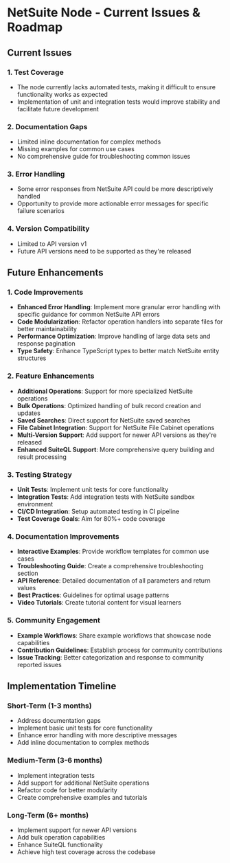 # NetSuite Node - Current Issues & Roadmap

## Current Issues

### 1. Test Coverage
- The node currently lacks automated tests, making it difficult to ensure functionality works as expected
- Implementation of unit and integration tests would improve stability and facilitate future development

### 2. Documentation Gaps
- Limited inline documentation for complex methods
- Missing examples for common use cases
- No comprehensive guide for troubleshooting common issues

### 3. Error Handling
- Some error responses from NetSuite API could be more descriptively handled
- Opportunity to provide more actionable error messages for specific failure scenarios

### 4. Version Compatibility
- Limited to API version v1
- Future API versions need to be supported as they're released

## Future Enhancements

### 1. Code Improvements
- **Enhanced Error Handling**: Implement more granular error handling with specific guidance for common NetSuite API errors
- **Code Modularization**: Refactor operation handlers into separate files for better maintainability
- **Performance Optimization**: Improve handling of large data sets and response pagination
- **Type Safety**: Enhance TypeScript types to better match NetSuite entity structures

### 2. Feature Enhancements
- **Additional Operations**: Support for more specialized NetSuite operations
- **Bulk Operations**: Optimized handling of bulk record creation and updates
- **Saved Searches**: Direct support for NetSuite saved searches
- **File Cabinet Integration**: Support for NetSuite File Cabinet operations
- **Multi-Version Support**: Add support for newer API versions as they're released
- **Enhanced SuiteQL Support**: More comprehensive query building and result processing

### 3. Testing Strategy
- **Unit Tests**: Implement unit tests for core functionality
- **Integration Tests**: Add integration tests with NetSuite sandbox environment
- **CI/CD Integration**: Setup automated testing in CI pipeline
- **Test Coverage Goals**: Aim for 80%+ code coverage

### 4. Documentation Improvements
- **Interactive Examples**: Provide workflow templates for common use cases
- **Troubleshooting Guide**: Create a comprehensive troubleshooting section
- **API Reference**: Detailed documentation of all parameters and return values
- **Best Practices**: Guidelines for optimal usage patterns
- **Video Tutorials**: Create tutorial content for visual learners

### 5. Community Engagement
- **Example Workflows**: Share example workflows that showcase node capabilities
- **Contribution Guidelines**: Establish process for community contributions
- **Issue Tracking**: Better categorization and response to community reported issues

## Implementation Timeline

### Short-Term (1-3 months)
- Address documentation gaps
- Implement basic unit tests for core functionality
- Enhance error handling with more descriptive messages
- Add inline documentation to complex methods

### Medium-Term (3-6 months)
- Implement integration tests
- Add support for additional NetSuite operations
- Refactor code for better modularity
- Create comprehensive examples and tutorials

### Long-Term (6+ months)
- Implement support for newer API versions
- Add bulk operation capabilities
- Enhance SuiteQL functionality
- Achieve high test coverage across the codebase
